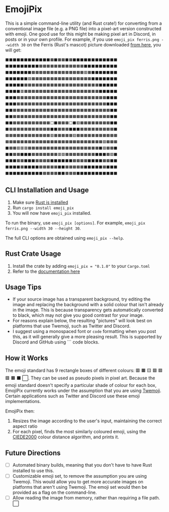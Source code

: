 # EmojiPix
This is a simple command-line utility (and Rust crate!) for converting from a conventional image file (e.g. a PNG file) into a pixel-art version constructed with emoji.
One good use for this might be making pixel art in Discord, in posts or in your own profile.
For example, if you use `emoji_pix ferris.png --width 30` on the Ferris (Rust's mascot) picture downloaded [from here](https://rustacean.net/assets/rustacean-flat-noshadow.png), you will get:
```text
⬛⬛⬛⬛⬛⬛⬛⬛⬛⬛⬛⬛🟫⬛🟫🟫⬛🟫⬛⬛⬛⬛⬛⬛⬛⬛⬛⬛⬛⬛
⬛⬛⬛⬛⬛⬛⬛⬛⬛🟫🟫🟫🟫🟫🟫🟫🟫🟫🟫🟫🟫⬛⬛⬛⬛⬛⬛⬛⬛⬛
⬛⬛⬛⬛⬛⬛⬛🟫🟫🟫🟫🟫🟫🟫🟫🟫🟫🟫🟫🟫🟫🟥🟫⬛⬛⬛⬛⬛⬛⬛
⬛⬛⬛⬛⬛⬛🟥🟫🟫🟫🟫🟫🟫🟫🟫🟫🟫🟫🟫🟫🟫🟫🟫⬛⬛⬛⬛⬛⬛⬛
⬛⬛⬛⬛⬛🟫🟫🟫🟫🟫🟫🟫🟫🟫🟫🟫🟫🟫🟫🟫🟫🟫🟫🟫🟫⬛⬛⬛⬛⬛
⬛⬛⬛⬛🟥🟫🟫🟫🟫🟫🟫🟫🟫🟫🟫🟫🟫🟫🟫🟫🟫🟫🟫🟫🟫⬛⬛⬛⬛⬛
⬛⬛⬛🟫🟫🟫🟫🟫🟫🟫🟫🟫🟫🟫🟫🟫🟫🟫🟫🟫🟫🟫🟫🟫🟫🟫🟫⬛⬛⬛
⬛⬛⬛🟫🟫🟫🟫🟫🟫🟫🟫🟫🟫🟫🟫🟫🟫🟫🟫🟫🟫🟫🟫🟫🟫🟫🟫⬛⬛⬛
⬛⬛🟫🟫🟫🟫🟫🟫🟫🟫🟫🟫🟫🟫🟫🟫🟫🟫🟫🟫🟫🟫🟫🟫🟫🟫🟫🟫⬛⬛
⬛⬛🟫🟫🟫🟫🟫🟫🟫🟫🟫🟫🟫🟫🟫🟫🟫🟫🟫🟫🟫🟫🟫🟫🟫🟫🟫🟫⬛⬛
⬛⬛🟫🟫🟫🟫🟫🟫🟫🟫🟫🟫⬜⬛🟫🟫🟫⬜⬛🟥🟫🟫🟫🟫🟫🟫🟫🟫⬛⬛
⬛🟫🟫🟫🟫🟫🟫🟫🟫🟫🟫🟫⬛⬛🟫🟫🟫⬛⬛⬛🟫🟫🟫🟫🟫🟫🟫🟫🟫⬛
🟫🟫🟫🟫🟫🟫🟫🟫🟫🟫🟫🟫🟥🟫🟫🟫🟫🟫🟥🟫🟫🟫🟫🟫🟫🟫🟫🟫🟫🟫
🟫🟫🟫🟫🟫🟫🟫🟫🟫🟫🟫🟫🟫🟫🟫🟫🟫🟫🟫🟫🟫🟫🟫🟫🟫🟫🟥🟫🟫🟫
⬛🟫🟫🟥🟥🟥🟫🟫🟫🟫🟫🟫🟫🟫🟫🟫🟫🟫🟫🟫🟫🟫🟫🟫🟫⬛🟥🟫🟫⬛
⬛⬛🟫🟫⬛⬛⬛🟫🟫🟫🟫🟫🟫🟫🟥🟥🟫🟫🟫🟫🟫🟫🟫🟫⬛⬛⬛🟫🟥⬛
⬛⬛⬛🟫🟫⬛⬛⬛🟫🟫🟫🟫⬛⬛⬛⬛⬛⬛🟫🟫🟫🟫⬛⬛⬛⬛🟫🟫⬛⬛
⬛⬛⬛⬛🟫⬛⬛⬛⬛🟫🟫🟫🟫🟫⬛⬛🟫🟫🟫🟫🟫⬛⬛⬛⬛⬛🟫⬛⬛⬛
⬛⬛⬛⬛⬛⬛⬛⬛⬛⬛🟫🟫🟫🟫⬛⬛🟫🟫🟫⬛⬛⬛⬛⬛⬛⬛⬛⬛⬛⬛
```

## CLI Installation and Usage

1. Make sure [Rust is installed](https://www.rust-lang.org/tools/install)
2. Run `cargo install emoji_pix`
3. You will now have `emoji_pix` installed. 

To run the binary, use `emoji_pix [options]`. For example, `emoji_pix ferris.png --width 30 --height 30`.

The full CLI options are obtained using `emoji_pix --help`.


## Rust Crate Usage

1. Install the crate by adding `emoji_pix = "0.1.0"` to your `Cargo.toml`
2. Refer to the [documentation here](https://docs.rs/crate/emoji_pix/latest)

## Usage Tips

* If your source image has a transparent background, try editing the image and replacing the background with a solid colour that isn't already in the image. This is because transparency gets automatically converted to black, which may not give you good contrast for your image.
* For reasons explain below, the resulting "pictures" will look best on platforms that use Twemoji, such as Twitter and Discord.
* I suggest using a monospaced font or `code` formatting when you post this, as it will generally give a more pleasing result. This is supported by Discord and GitHub using \`\`\` code blocks.

## How it Works

The emoji standard has 9 rectangle boxes of different colours: 🟥 🟧 🟨 🟩 🟦 🟪 🟫 ⬛ ⬜. They can be used as pseudo pixels in pixel art.
Because the emoji standard doesn't specify a particular shade of colour for each box, EmojiPix currently works under the assumption that you are using [Twemoji](https://github.com/twitter/twemoji). 
Certain applications such as Twitter and Discord use these emoji implementations.

EmojiPix then:

1. Resizes the image according to the user's input, maintaining the correct aspect ratio
2. For each pixel, finds the most similarly coloured emoji, using the [CIEDE2000](https://en.wikipedia.org/wiki/Color_difference#CIEDE2000) colour distance algorithm, and prints it.

## Future Directions

* [ ] Automated binary builds, meaning that you don't have to have Rust installed to use this.
* [ ] Customizable emoji set, to remove the assumption you are using Twemoji. This would allow you to get more accurate images on platforms that aren't using Twemoji. The emoji set would then be provided as a flag on the command-line.
* [ ] Allow reading the image from memory, rather than requiring a file path.
⬜